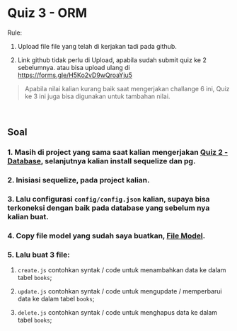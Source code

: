 # Quiz 3 - ORM

Rule:
1. Upload file file yang telah di kerjakan tadi pada github.

2. Link github tidak perlu di Upload, apabila sudah submit quiz ke 2 sebelumnya. atau bisa upload ulang di https://forms.gle/H5Ko2vD9wQroaYju5

> Apabila nilai kalian kurang baik saat mengerjakan challange 6 ini, Quiz ke 3 ini juga bisa digunakan untuk tambahan nilai.

<br>

## Soal

### 1. Masih di project yang sama saat kalian mengerjakan [Quiz 2 - Database](quiz-2-sql.md), selanjutnya kalian install sequelize dan pg.

### 2. Inisiasi sequelize, pada project kalian.

### 3. Lalu configurasi `config/config.json` kalian, supaya bisa terkoneksi dengan baik pada database yang sebelum nya kalian buat.

### 4. Copy file model yang sudah saya buatkan, [File Model](./book.js).

### 5. Lalu buat 3 file:
   1. `create.js` contohkan syntak / code untuk menambahkan data ke dalam tabel `books`;

   2. `update.js` contohkan syntak / code untuk mengupdate / memperbarui data ke dalam tabel `books`;

   3. `delete.js` contohkan syntak / code untuk menghapus data ke dalam tabel `books`;
